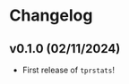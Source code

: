 # Changelog

<!--next-version-placeholder-->

## v0.1.0 (02/11/2024)

- First release of `tprstats`!